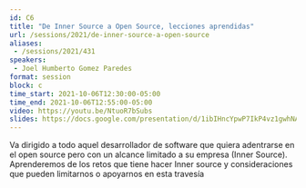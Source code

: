 ```yaml
---
id: C6
title: "De Inner Source a Open Source, lecciones aprendidas"
url: /sessions/2021/de-inner-source-a-open-source
aliases:
 - /sessions/2021/431
speakers:
 - Joel Humberto Gomez Paredes
format: session
block: c
time_start: 2021-10-06T12:30:00-05:00
time_end: 2021-10-06T12:55:00-05:00
video: https://youtu.be/NtuoR7bSubs
slides: https://docs.google.com/presentation/d/1ibIHncYpwP7IkP4vz1gwhNANOqxbYVMwa1gAUhmN410/edit?usp=sharing
---
```


Va dirigido a todo aquel desarrollador de software que quiera adentrarse en el open source pero con un alcance limitado a su empresa (Inner Source). Aprenderemos de los retos que tiene hacer Inner source y consideraciones que pueden limitarnos o apoyarnos en esta travesía
